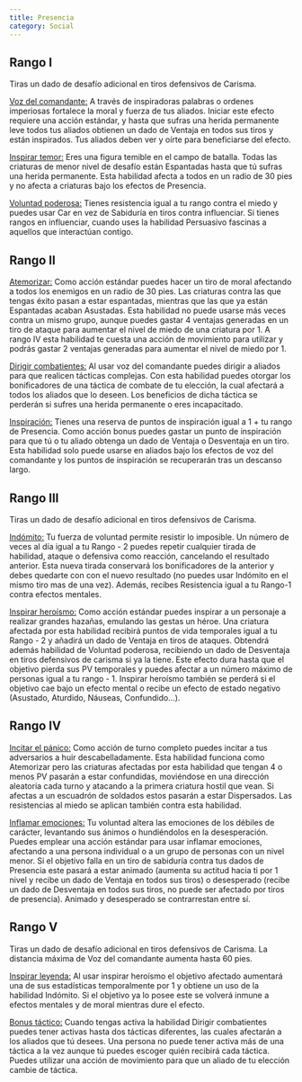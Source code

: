 ```yaml
---
title: Presencia
category: Social
---
```


## Rango I

Tiras un dado de desafío adicional en tiros defensivos de Carisma.

<u>Voz del comandante:</u>  A través de inspiradoras palabras o ordenes imperiosas fortalece la moral y fuerza de tus aliados. Iniciar este efecto requiere una acción estándar, y hasta que sufras una herida permanente leve todos tus aliados obtienen un dado de Ventaja en todos sus tiros y están inspirados. Tus aliados deben ver y oírte para beneficiarse del efecto.

<u>Inspirar temor:</u> Eres una figura temible en el campo de batalla. Todas las criaturas de menor nivel de desafío están Espantadas hasta que tú sufras una herida permanente. Esta habilidad afecta a todos en un radio de 30 pies y no afecta a criaturas bajo los efectos de Presencia.

<u>Voluntad poderosa:</u> Tienes resistencia igual a tu rango contra el miedo y puedes usar Car en vez de Sabiduría en tiros contra influenciar. Si tienes rangos en influenciar, cuando uses la habilidad Persuasivo fascinas a aquellos que interactúan contigo.

## Rango II

<u>Atemorizar:</u> Como acción estándar puedes hacer un tiro de moral afectando a todos los enemigos en un radio de 30 pies. Las criaturas contra las que tengas éxito pasan a estar espantadas, mientras que las que ya están Espantadas acaban Asustadas. Esta habilidad no puede usarse más veces contra un mismo grupo, aunque puedes gastar 4 ventajas generadas en un tiro de ataque para aumentar el nivel de miedo de una criatura por 1. A rango IV esta habilidad te cuesta una acción de movimiento para utilizar y podrás gastar 2 ventajas generadas para aumentar el nivel de miedo por 1. 

<u>Dirigir combatientes:</u> Al usar voz del comandante puedes dirigir a aliados para que realicen tácticas complejas. Con esta habilidad puedes otorgar los bonificadores de una táctica de combate de tu elección, la cual afectará a todos los aliados que lo deseen. Los beneficios de dicha táctica se perderán si sufres una herida permanente o eres incapacitado.

<u>Inspiración:</u> Tienes una reserva de puntos de inspiración igual a 1 + tu rango de Presencia. Como acción bonus puedes gastar un punto de inspiración para que tú o tu aliado obtenga un dado de Ventaja o Desventaja en un tiro. Esta habilidad solo puede usarse en aliados bajo los efectos de voz del comandante y los puntos de inspiración se recuperarán tras un descanso largo.

## Rango III

Tiras un dado de desafío adicional en tiros defensivos de Carisma.

<u>Indómito:</u> Tu fuerza de voluntad permite resistir lo imposible. Un número de veces al día igual a tu Rango - 2 puedes repetir cualquier tirada de habilidad, ataque o defensiva como reacción, cancelando el resultado anterior. Esta nueva tirada conservará los bonificadores de la anterior y debes quedarte con con el nuevo resultado (no puedes usar Indómito en el mismo tiro mas de una vez). Además, recibes Resistencia igual a tu Rango-1 contra efectos mentales.

<u>Inspirar heroísmo:</u> Como acción estándar puedes inspirar a un personaje a realizar grandes hazañas, emulando las gestas un héroe. Una criatura afectada por esta habilidad recibirá puntos de vida temporales igual a tu Rango - 2 y añadirá un dado de Ventaja en tiros de ataques. Obtendrá además habilidad de Voluntad poderosa, recibiendo un dado de Desventaja en tiros defensivos de carisma si ya la tiene. Este efecto dura hasta que el objetivo pierda sus PV temporales y puedes afectar a un número máximo de personas igual a tu rango - 1. Inspirar heroísmo también se perderá si el objetivo cae bajo un efecto mental o recibe un efecto de estado negativo (Asustado, Aturdido, Náuseas, Confundido...).

## Rango IV

<u>Incitar el pánico:</u> Como acción de turno completo puedes incitar a tus adversarios a huir descabelladamente. Esta habilidad funciona como Atemorizar pero las criaturas afectadas por esta habilidad que tengan 4 o menos PV pasarán a estar confundidas, moviéndose en una dirección aleatoria cada turno y atacando a la primera criatura hostil que vean. Si afectas a un escuadrón de soldados estos pasarán a estar Dispersados. Las resistencias al miedo se aplican también contra esta habilidad.

<u>Inflamar emociones:</u> Tu voluntad altera las emociones de los débiles de carácter, levantando sus ánimos o hundiéndolos en la desesperación. Puedes emplear una acción estándar para usar inflamar emociones, afectando a una persona individual o a un grupo de personas con un nivel menor. Si el objetivo falla en un tiro de sabiduría contra tus dados de Presencia este pasará a estar animado (aumenta su actitud hacia ti por 1 nivel y recibe un dado de Ventaja en todos sus tiros) o desesperado (recibe un dado de Desventaja en todos sus tiros, no puede ser afectado por tiros de presencia). Animado y desesperado se contrarrestan entre sí.

## Rango V

Tiras un dado de desafío adicional en tiros defensivos de Carisma. La distancia máxima de Voz del comandante aumenta hasta 60 pies.

<u>Inspirar leyenda:</u> Al usar inspirar heroísmo el objetivo afectado aumentará una de sus estadísticas temporalmente por 1 y obtiene un uso de la habilidad Indómito. Si el objetivo ya lo posee este se volverá inmune a efectos mentales y de moral mientras dure el efecto.

<u>Bonus táctico:</u> Cuando tengas activa la habilidad Dirigir combatientes puedes tener activas hasta dos tácticas diferentes, las cuales afectarán a los aliados que tú desees. Una persona no puede tener activa más de una táctica a la vez aunque tú puedes escoger quién recibirá cada táctica. Puedes utilizar una acción de movimiento para que un aliado de tu elección cambie de táctica. 



